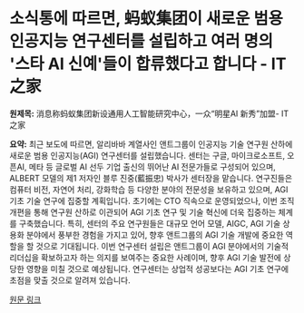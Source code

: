 # 소식통에 따르면, 蚂蚁集团이 새로운 범용 인공지능 연구센터를 설립하고 여러 명의 '스타 AI 신예'들이 합류했다고 합니다 - IT之家

**원제목:** 消息称蚂蚁集团新设通用人工智能研究中心，一众“明星AI 新秀”加盟- IT之家

**요약:** 최근 보도에 따르면, 알리바바 계열사인 앤트그룹이 인공지능 기술 연구원 산하에 새로운 범용 인공지능(AGI) 연구센터를 설립했습니다.  센터는  구글, 마이크로소프트, 오픈AI, 메타 등 글로벌 AI 선두 기업 출신의 뛰어난 AI 전문가들로 구성되어 있으며,  ALBERT 모델의 제1 저자인 블루 진중(藍振忠) 박사가 센터장을 맡습니다.  연구진들은 컴퓨터 비전, 자연어 처리, 강화학습 등 다양한 분야의 전문성을 보유하고 있으며,  AGI 기초 기술 연구에 집중할 계획입니다.  초기에는 CTO 직속으로 운영되었으나, 이번 조직 개편을 통해 연구원 산하로 이관되어 AGI 기초 연구 및 기술 혁신에 더욱 집중하는 체계를 구축했습니다.  특히,  센터의 주요 연구원들은 대규모 언어 모델, AIGC,  AGI 기술 상용화 분야에서 풍부한 경험을 가지고 있어, 향후 앤트그룹의 AGI 기술 개발에 중요한 역할을 할 것으로 기대됩니다.  이번 연구센터 설립은  앤트그룹이  AGI 분야에서의 기술적 리더십을 확보하고자 하는 의지를 보여주는 중요한 사례이며,  향후  AGI 기술 발전에 상당한 영향을 미칠 것으로 예상됩니다.  연구센터는 상업적 성공보다는 AGI 기초 연구에 초점을 맞출 것으로 알려져 있습니다.

[원문 링크](https://www.ithome.com/0/870/552.htm)
